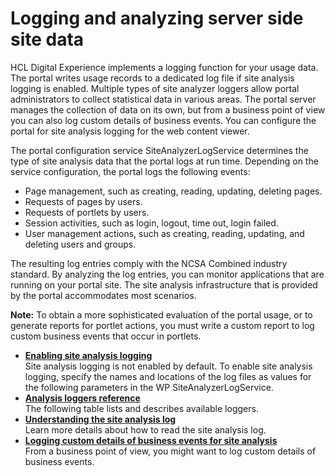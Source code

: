 # Logging and analyzing server side site data

HCL Digital Experience implements a logging function for your usage data. The portal writes usage records to a dedicated log file if site analysis logging is enabled. Multiple types of site analyzer loggers allow portal administrators to collect statistical data in various areas. The portal server manages the collection of data on its own, but from a business point of view you can also log custom details of business events. You can configure the portal for site analysis logging for the web content viewer.

The portal configuration service SiteAnalyzerLogService determines the type of site analysis data that the portal logs at run time. Depending on the service configuration, the portal logs the following events:

-   Page management, such as creating, reading, updating, deleting pages.
-   Requests of pages by users.
-   Requests of portlets by users.
-   Session activities, such as login, logout, time out, login failed.
-   User management actions, such as creating, reading, updating, and deleting users and groups.

The resulting log entries comply with the NCSA Combined industry standard. By analyzing the log entries, you can monitor applications that are running on your portal site. The site analysis infrastructure that is provided by the portal accommodates most scenarios.

**Note:** To obtain a more sophisticated evaluation of the portal usage, or to generate reports for portlet actions, you must write a custom report to log custom business events that occur in portlets.

-   **[Enabling site analysis logging](../admin-system/adsaconf_tsk_nbl.md)**  
Site analysis logging is not enabled by default. To enable site analysis logging, specify the names and locations of the log files as values for the following parameters in the WP SiteAnalyzerLogService.
-   **[Analysis loggers reference](../admin-system/adsaconf_ref_loggers.md)**  
The following table lists and describes available loggers.
-   **[Understanding the site analysis log](../admin-system/adsaundr.md)**  
Learn more details about how to read the site analysis log.
-   **[Logging custom details of business events for site analysis](../admin-system/adsa_work_std_cust.md)**  
From a business point of view, you might want to log custom details of business events.



